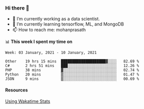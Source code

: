### Hi there 👋

- 🔭 I’m currently working as a data scientist.
- 🌱 I’m currently learning tensorflow, ML, and MongoDB
- 📫 How to reach me: mohanprasath

📊 **This week I spent my time on**
<!--START_SECTION:waka-->
```text
Week: 03 January, 2021 - 10 January, 2021

Other    19 hrs 15 mins  ████████████████████▓░░░░   82.69 % 
C#       2 hrs 51 mins   ███░░░░░░░░░░░░░░░░░░░░░░   12.26 % 
PHP      38 mins         ▓░░░░░░░░░░░░░░░░░░░░░░░░   02.74 % 
Python   20 mins         ▒░░░░░░░░░░░░░░░░░░░░░░░░   01.47 % 
JSON     9 mins          ▒░░░░░░░░░░░░░░░░░░░░░░░░   00.69 % 
```
<!--END_SECTION:waka-->

#### Resources
[Using Wakatime Stats](https://github.com/marketplace/actions/waka-readme)
